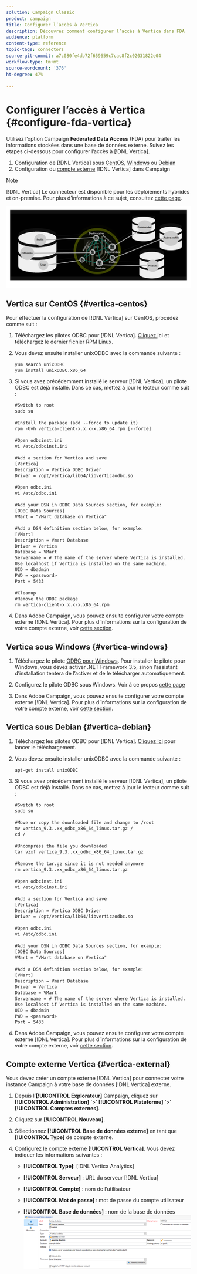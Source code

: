```yaml
---
solution: Campaign Classic
product: campaign
title: Configurer l’accès à Vertica
description: Découvrez comment configurer l’accès à Vertica dans FDA
audience: platform
content-type: reference
topic-tags: connectors
source-git-commit: a7c080fe4db72f659659c7cac8f2c02031822e04
workflow-type: tm+mt
source-wordcount: '376'
ht-degree: 47%

---
```



# Configurer l’accès à Vertica {#configure-fda-vertica}

Utilisez l’option Campaign **Federated Data Access** (FDA) pour traiter les informations stockées dans une base de données externe. Suivez les étapes ci-dessous pour configurer l’accès à [!DNL Vertica].

1. Configuration de [!DNL Vertica] sous [CentOS](#vertica-centos), [Windows](#vertica-windows) ou [Debian](#vertica-debian)
1. Configuration du [compte externe](#vertica-external) [!DNL Vertica] dans Campaign


>[!NOTE]
>
>[!DNL Vertica] Le connecteur est disponible pour les déploiements hybrides et on-premise. Pour plus d’informations à ce sujet, consultez [cette page](../../installation/using/capability-matrix.md).

![](assets/snowflake_3.png)

## Vertica sur CentOS {#vertica-centos}

Pour effectuer la configuration de [!DNL Vertica] sur CentOS, procédez comme suit :

1. Téléchargez les pilotes ODBC pour [!DNL Vertica]. [Cliquez ](https://www.vertica.com/download/vertica/client-drivers/) ici et téléchargez le dernier fichier RPM Linux.

1. Vous devez ensuite installer unixODBC avec la commande suivante :

   ```
   yum search unixODBC
   yum install unixODBC.x86_64
   ```

1. Si vous avez précédemment installé le serveur [!DNL Vertica], un pilote ODBC est déjà installé. Dans ce cas, mettez à jour le lecteur comme suit :

   ```
   #Switch to root
   sudo su
   
   #Install the package (add --force to update it)
   rpm -Uvh vertica-client-x.x.x-x.x86_64.rpm [--force]
   
   #Open odbcinst.ini
   vi /etc/odbcinst.ini
   
   #Add a section for Vertica and save
   [Vertica]
   Description = Vertica ODBC Driver
   Driver = /opt/vertica/lib64/libverticaodbc.so
   
   #Open odbc.ini
   vi /etc/odbc.ini
   
   #Add your DSN in ODBC Data Sources section, for example:
   [ODBC Data Sources]
   VMart = "VMart database on Vertica"
   
   #Add a DSN definition section below, for example:
   [VMart]
   Description = Vmart Database
   Driver = Vertica
   Database = VMart
   Servername = # The name of the server where Vertica is installed. Use localhost if Vertica is installed on the same machine.
   UID = dbadmin
   PWD = <password>
   Port = 5433
   
   #Cleanup
   #Remove the ODBC package
   rm vertica-client-x.x.x-x.x86_64.rpm
   ```

1. Dans Adobe Campaign, vous pouvez ensuite configurer votre compte externe [!DNL Vertica]. Pour plus d’informations sur la configuration de votre compte externe, voir [cette section](#vertica-external).

## Vertica sous Windows {#vertica-windows}

1. Téléchargez le pilote [ODBC pour Windows](https://www.vertica.com/download/vertica/client-drivers/). Pour installer le pilote pour Windows, vous devez activer .NET Framework 3.5, sinon l’assistant d’installation tentera de l’activer et de le télécharger automatiquement.

1. Configurez le pilote ODBC sous Windows. Voir à ce propos [cette page](https://www.vertica.com/docs/9.2.x/HTML/Content/Authoring/ConnectingToVertica/ClientODBC/SettingUpADSN.htm)

1. Dans Adobe Campaign, vous pouvez ensuite configurer votre compte externe [!DNL Vertica]. Pour plus d’informations sur la configuration de votre compte externe, voir [cette section](#vertical-external).

## Vertica sous Debian {#vertica-debian}

1. Téléchargez les pilotes ODBC pour [!DNL Vertica]. [Cliquez ici](https://sfc-repo.snowflakecomputing.com/odbc/linux/latest/index.html) pour lancer le téléchargement.

1. Vous devez ensuite installer unixODBC avec la commande suivante :

   ```
   apt-get install unixODBC
   ```

1. Si vous avez précédemment installé le serveur [!DNL Vertica], un pilote ODBC est déjà installé. Dans ce cas, mettez à jour le lecteur comme suit :

   ```
   #Switch to root
   sudo su
   
   #Move or copy the downloaded file and change to /root
   mv vertica_9.3..xx_odbc_x86_64_linux.tar.gz /
   cd /
   
   #Uncompress the file you downloaded
   tar vzxf vertica_9.3..xx_odbc_x86_64_linux.tar.gz
   
   #Remove the tar.gz since it is not needed anymore
   rm vertica_9.3..xx_odbc_x86_64_linux.tar.gz
   
   #Open odbcinst.ini
   vi /etc/odbcinst.ini
   
   #Add a section for Vertica and save
   [Vertica]
   Description = Vertica ODBC Driver
   Driver = /opt/vertica/lib64/libverticaodbc.so
   
   #Open odbc.ini
   vi /etc/odbc.ini
   
   #Add your DSN in ODBC Data Sources section, for example:
   [ODBC Data Sources]
   VMart = "VMart database on Vertica"
   
   #Add a DSN definition section below, for example:
   [VMart]
   Description = Vmart Database
   Driver = Vertica
   Database = VMart
   Servername = # The name of the server where Vertica is installed. Use localhost if Vertica is installed on the same machine.
   UID = dbadmin
   PWD = <password>
   Port = 5433
   ```

1. Dans Adobe Campaign, vous pouvez ensuite configurer votre compte externe [!DNL Vertica]. Pour plus d’informations sur la configuration de votre compte externe, voir [cette section](#vertica-external).

## Compte externe Vertica {#vertica-external}

Vous devez créer un compte externe [!DNL Vertica] pour connecter votre instance Campaign à votre base de données [!DNL Vertica] externe.

1. Depuis l’**[!UICONTROL Explorateur]** Campaign, cliquez sur **[!UICONTROL Administration]** &#39;>&#39; **[!UICONTROL Plateforme]** &#39;>&#39; **[!UICONTROL Comptes externes]**.

1. Cliquez sur **[!UICONTROL Nouveau]**.

1. Sélectionnez **[!UICONTROL Base de données externe]** en tant que **[!UICONTROL Type]** de compte externe.

1. Configurez le compte externe **[!UICONTROL Vertica]**. Vous devez indiquer les informations suivantes :

   * **[!UICONTROL Type]**: [!DNL Vertica Analytics]

   * **[!UICONTROL Serveur]** : URL du serveur [!DNL Vertica]

   * **[!UICONTROL Compte]** : nom de l’utilisateur

   * **[!UICONTROL Mot de passe]** : mot de passe du compte utilisateur

   * **[!UICONTROL Base de données]** : nom de la base de données
   ![](assets/vertica.png)
